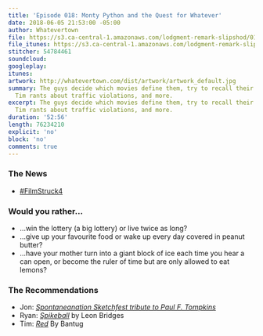 ```yaml
---
title: 'Episode 018: Monty Python and the Quest for Whatever'
date: 2018-06-05 21:53:00 -05:00
author: Whatevertown
file: https://s3.ca-central-1.amazonaws.com/lodgment-remark-slipshod/018.mp3
file_itunes: https://s3.ca-central-1.amazonaws.com/lodgment-remark-slipshod/018.m4a
stitcher: 54784461
soundcloud: 
googleplay: 
itunes: 
artwork: http://whatevertown.com/dist/artwork/artwork_default.jpg
summary: The guys decide which movies define them, try to recall their earliest memories,
  Tim rants about traffic violations, and more.
excerpt: The guys decide which movies define them, try to recall their earliest memories,
  Tim rants about traffic violations, and more.
duration: '52:56'
length: 76234210
explicit: 'no'
block: 'no'
comments: true
---
```


### The News
- [#FilmStruck4](https://twitter.com/FilmStruck/status/986228505884098560)

### Would you rather…
- …win the lottery (a big lottery) or live twice as long?
- …give up your favourite food or wake up every day covered in peanut butter?
- …have your mother turn into a giant block of ice each time you hear a can open, or become the ruler of time but are only allowed to eat lemons?

### The Recommendations
- Jon: *[Spontaneanation Sketchfest tribute to Paul F. Tompkins](https://www.earwolf.com/episode/bonus-sf-sketchfest-tribute-to-paul-f-tompkins/)*
- Ryan: *[Spikeball](https://spikeball.com/?rfsn=856320.3a4b99&utm_source=refersion&utm_medium=influencers&utm_campaign=856320.3a4b99)* by Leon Bridges
- Tim: *[Red](https://open.spotify.com/album/3zOwYnHgbp1ancm5JojHZZ)* By Bantug